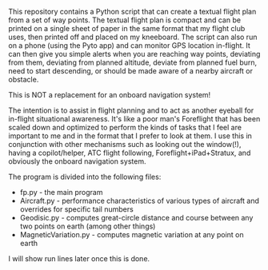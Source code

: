 This repository contains a Python script that can create a textual flight plan from a set of way points.  The textual flight plan is compact and can be printed on a single sheet of paper in the same format that my flight club uses, then printed off and placed on my kneeboard.  The script can also run on a phone (using the Pyto app) and can monitor GPS location in-flight.  It can then give you simple alerts when you are reaching way points, deviating from them, deviating from planned altitude, deviate from planned fuel burn, need to start descending, or should be made aware of a nearby aircraft or obstacle.

This is NOT a replacement for an onboard navigation system!

The intention is to assist in flight planning and to act as another eyeball for in-flight situational awareness.  It's like a poor man's Foreflight that has been scaled down and optimized to perform the kinds of tasks that I feel are important to me and in the format that I prefer to look at them.  I use this in conjunction with other mechanisms such as looking out the window(!), having a copilot/helper, 
ATC flight following, Foreflight+iPad+Stratux, and obviously the onboard navigation system.

The program is divided into the following files:
* fp.py - the main program
* Aircraft.py - performance characteristics of various types of aircraft and overrides for specific tail numbers
* Geodisic.py - computes great-circle distance and course between any two points on earth (among other things)
* MagneticVariation.py - computes magnetic variation at any point on earth

I will show run lines later once this is done.
